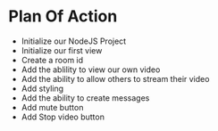 # Plan Of Action

- Initialize our NodeJS Project
- Initialize our first view
- Create a room id
- Add the ablility to view our own video
- Add the ability to allow others to stream their video
- Add styling
- Add the ability to create messages
- Add mute button
- Add Stop video button